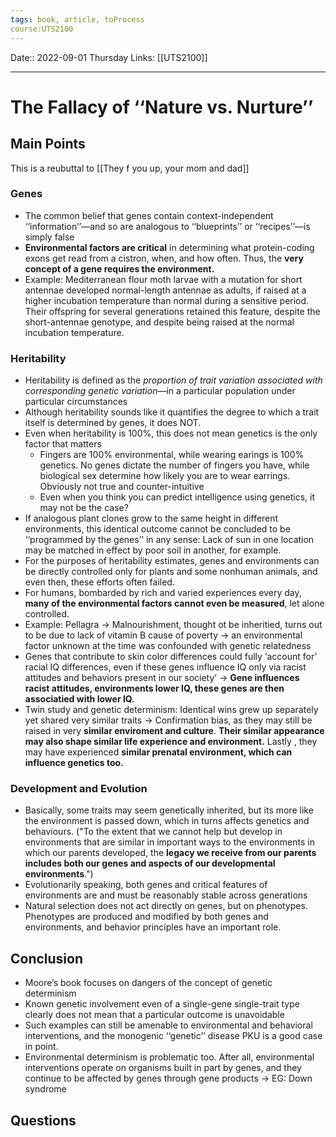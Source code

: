 ```yaml
---
tags: book, article, toProcess
course:UTS2100
---
```

Date:: 2022-09-01 Thursday
Links: [[UTS2100]]
- - -
# The Fallacy of ‘‘Nature vs. Nurture’’

## Main Points

This is a reubuttal to [[They f you up, your mom and dad]]

### Genes
- The common belief that genes contain context-independent ‘‘information’’—and so are analogous to ‘‘blueprints’’ or ‘‘recipes’’—is simply false
- **Environmental factors are critical** in determining what protein-coding exons get read from a cistron, when, and how often. Thus, the **very concept of a gene requires the environment.** 
- Example: Mediterranean flour moth larvae with a mutation for short antennae developed normal-length antennae as adults, if raised at a higher incubation temperature than normal during a sensitive period. Their offspring for several generations retained this feature, despite the short-antennae genotype, and despite being raised at the normal incubation temperature.

### Heritability
- Heritability is defined as the *proportion of trait variation associated with corresponding genetic variation*—in a particular population under particular circumstances
- Although heritability sounds like it quantifies the degree to which a trait itself is determined by genes, it does NOT.
- Even when heritability is 100%, this does not mean genetics is the only factor that matters
	- Fingers are 100% environmental, while wearing earings is 100% genetics. No genes dictate the number of fingers you have, while biological sex determine how likely you are to wear earrings. Obviously not true and counter-intuitive
	- Even when you think you can predict intelligence using genetics, it may not be the case? 
- If analogous plant clones grow to the same height in different environments, this identical outcome cannot be concluded to be ‘‘programmed by the genes’’ in any sense: Lack of sun in one location may be matched in effect by poor soil in another, for example.
- For the purposes of heritability estimates, genes and environments can be directly controlled only for plants and some nonhuman animals, and even then, these efforts often failed.
- For humans, bombarded by rich and varied experiences every day, **many of the environmental factors cannot even be measured**, let alone controlled.
- Example: Pellagra → Malnourishment, thought ot be inheritied, turns out to be due to lack of vitamin B cause of poverty → an environmental factor unknown at the time was confounded with genetic relatedness
- Genes that contribute to skin color differences could fully ‘account for’ racial IQ differences, even if these genes influence IQ only via racist attitudes and behaviors present in our society’ → **Gene influences racist attitudes, environments lower IQ, these genes are then associatied with lower IQ.**
- Twin study and genetic determinism: Identical wins grew up separately yet shared very similar traits → Confirmation bias, as they may still be raised in very **similar enviroment and culture**. **Their similar appearance may also shape similar life experience and environment.** Lastly , they may have experienced **similar prenatal environment, which can influence genetics too.**

### Development and Evolution
- Basically, some traits may seem genetically inherited, but its more like the environment is passed down, which in turns affects genetics and behaviours. ("To the extent that we cannot help but develop in environments that are similar in important ways to the environments in which our parents developed, the **legacy we receive from our parents includes both our genes and aspects of our developmental environments**.")
- Evolutionarily speaking, both genes and critical features of environments are and must be reasonably stable across generations
- Natural selection does not act directly on genes, but on phenotypes. Phenotypes are produced and modified by both genes and environments, and behavior principles have an important role.

## Conclusion
- Moore’s book focuses on dangers of the concept of genetic determinism
- Known genetic involvement even of a single-gene single-trait type clearly does not mean that a particular outcome is unavoidable
- Such examples can still be amenable to environmental and behavioral interventions, and the monogenic ‘‘genetic’’ disease PKU is a good case in point.
- Environmental determinism is problematic too. After all, environmental interventions operate on organisms built in part by genes, and they continue to be affected by genes through gene products → EG: Down syndrome

## Questions